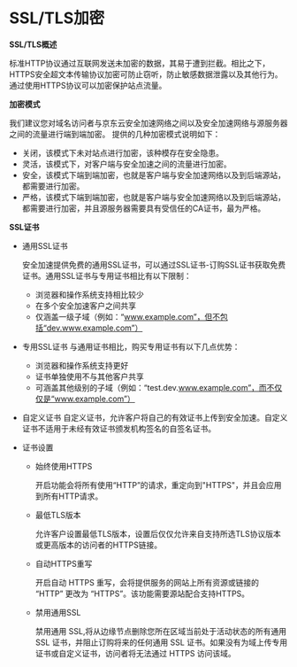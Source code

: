 
# SSL/TLS加密
**SSL/TLS概述**


标准HTTP协议通过互联网发送未加密的数据，其易于遭到拦截。相比之下，HTTPS安全超文本传输​​协议加密可防止窃听，防止敏感数据泄露以及其他行为。通过使用HTTPS协议可以加密保护站点流量。


**加密模式**


我们建议您对域名访问者与京东云安全加速网络之间以及安全加速网络与源服务器之间的流量进行端到端加密。
提供的几种加密模式说明如下：

- 关闭，该模式下未对站点进行加密，该种模存在安全隐患。
- 灵活，该模式下，对客户端与安全加速之间的流量进行加密。
- 安全，该模式下端到端加密，也就是客户端与安全加速网络以及到后端源站，都需要进行加密。
- 严格，该模式下端到端加密，也就是客户端与安全加速网络以及到后端源站，都需要进行加密，并且源服务器需要具有受信任的CA证书，最为严格。


**SSL证书**
- 通用SSL证书

   安全加速提供免费的通用SSL证书，可以通过SSL证书-订购SSL证书获取免费证书。通用SSL证书与专用证书相比有以下限制：
   - 浏览器和操作系统支持相比较少
   - 在多个安全加速客户之间共享
   - 仅涵盖一级子域（例如：“www.example.com”，但不包括“dev.www.example.com”）

- 专用SSL证书
  与通用证书相比，购买专用证书有以下几点优势：
   - 浏览器和操作系统支持更好
   - 证书单独使用不与其他客户共享
   - 可涵盖其他级别的子域（例如：“test.dev.www.example.com”，而不仅仅是“www.example.com”）


- 自定义证书
  自定义证书，允许客户将自己的有效证书上传到安全加速。自定义证书不适用于未经有效证书颁发机构签名的自签名证书。


- 证书设置

  - 始终使用HTTPS

    开启功能会将所有使用“HTTP”的请求，重定向到"HTTPS"，并且会应用到所有HTTP请求。

  - 最低TLS版本

    允许客户设置最低TLS版本，设置后仅仅允许来自支持所选TLS协议版本或更高版本的访问者的HTTPS链接。

  - 自动HTTPS重写

    开启自动 HTTPS 重写，会将提供服务的网站上所有资源或链接的 “HTTP” 更改为 “HTTPS”。该功能需要源站配合支持HTTPS。

  - 禁用通用SSL

    禁用通用 SSL,将从边缘节点删除您所在区域当前处于活动状态的所有通用 SSL 证书，并阻止订购将来的任何通用 SSL 证书。如果没有为域上传专用证书或自定义证书，访问者将无法通过 HTTPS 访问该域。
